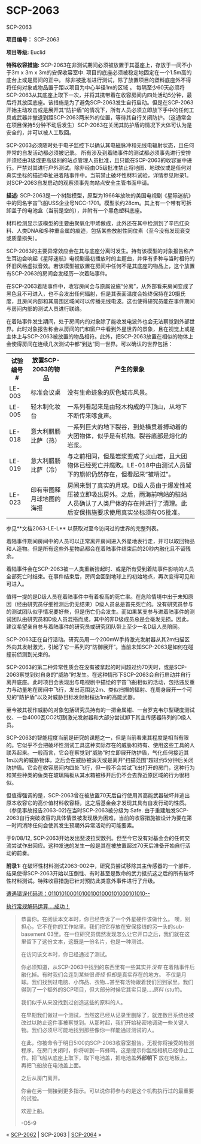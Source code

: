 # SCP-2063
                        




SCP-2063



**项目编号：** SCP-2063

**项目等级:**  Euclid

**特殊收容措施:**  SCP-2063在非测试期间必须被放置于其基座上，存放于一间不小于3m x 3m x 3m的安保收容室中. 项目的底座必须被稳定地固定在一个1.5m高的底台上或是房间的正中。 除非被批准进行测试，除了放置项目的塑料底座外不得将任何对象或物品置于距以项目为中心半径1m的区域
。
每隔至少60天必须将SCP-2063从其底座上取下一次，并将其携带着在收容房间内四处活动5分钟，最后将其放回底座。该措施是为了避免SCP-2063发生自行启动。但是在SCP-2063开始主动攻击或是展开其“防护盾”的情况下，所有人员必须立即放下手中的任何工具或武器并撤退到距SCP-2063两米外的位置，等待其自行关闭防护。（这通常会在项目保持5分钟不动后发生）SCP-2063在关闭其防护盾的情况下大体可认为是安全的，并可以被人工取回。

SCP-2063必须随时处于电子监控下以确认其电磁脉冲和无线电辐射状态，且任何异常的自发活动都必须被记录。
所有涉及到着陆事件的测试都必须事先进行安排并须经由3级或更高级别的站点管理人员批准，且只能在SCP-2063的收容室中进行。严禁对其进行户外测试。除非经由O5级批准禁止将地图、地球仪或是任何对真实坐标的描述牵扯进着陆事件中。当前禁止破坏性材料试验，详情参见附录1。对SCP-2063自发启动的观察须事先向站点安全主管书面申请。

**描述:**  SCP-2063是一个树脂模型，原型为1966年放映的美国电视剧《星际迷航》中的同名宇宙飞船USS企业号NCC-1701。模型长约28cm。其上有一个带有可拆卸盖子的电池盒（当前是空的），并附有一个黑色塑料底座。

材料检测显示该模型的主要由聚氧化甲烯做成，此外还在其中检测到了辛巴红染料、人类DNA和多种重金属的痕迹，包括某些放射性同位素（至今没有发现衰变或质量损失）。

SCP-2063的主要异常效应会在其与底座分离时发生。持有该模型的对象报告称产生耳边会响起《星际迷航》电视剧最初播放时的主题曲，并伴有多种与当时相符的怀旧风格虚拟音效。若该模型被放置在房间中任何不是其底座的物品上，这个放置有SCP-2063的房间会发经历一次着陆事件。

在SCP-2063着陆事件中，收容房间会与原属设施“分离”，从外部看来房间变成了黑色且不可进入，也不会发出任何辐射，但是其表面温度会始终保持在20摄氏度，且房间内部和其周围区域间可以传播无线电波。这也使得研究员能在事件期间与房间内部的测试人员进行联络。

在着陆事件发生期间，处于房间内的对象除了能收发电波外也会无法察觉到外部世界。此时对象报告称会从房间的门和窗户中看到外星世界的景象，且在视觉上或是主体上与SCP-2063被放置的物品相符。此外，把SCP-2063放置在相似的物体上会使得房间在连续几次测试中都“到达”同一世界。可以确认的世界包括：

<table class='wiki-content-table'>
 <tr>
  <th colspan='1' rowspan='1'>&#35797;&#39564;&#32534;&#21495;#</th>
  <th colspan='1' rowspan='1'>&#25918;&#32622;SCP-2063&#30340;&#29289;&#21697;</th>
  <th colspan='1' rowspan='1'>&#20135;&#29983;&#30340;&#26223;&#35937;</th>
 </tr>
 <tr>
  <td colspan='1' rowspan='1'>LE-003</td>
  <td colspan='1' rowspan='1'>&#26631;&#20934;&#20250;&#35758;&#26700;</td>
  <td colspan='1' rowspan='1'>&#27809;&#26377;&#29983;&#21629;&#36857;&#35937;&#30340;&#28784;&#33394;&#22478;&#24066;&#39118;&#26223;&#12290;</td>
 </tr>
 <tr>
  <td colspan='1' rowspan='1'>LE-005</td>
  <td colspan='1' rowspan='1'>&#36731;&#26408;&#21046;&#21270;&#22918;&#21488;</td>
  <td colspan='1' rowspan='1'>&#19968;&#31995;&#21015;&#30475;&#36215;&#26469;&#26159;&#30001;&#36731;&#26408;&#26500;&#25104;&#30340;&#24179;&#39030;&#23665;&#65292;&#20174;&#22320;&#19979;&#19981;&#26029;&#20256;&#26469;&#21828;&#39135;&#22768;&#12290;</td>
 </tr>
 <tr>
  <td colspan='1' rowspan='1'>LE-018</td>
  <td colspan='1' rowspan='1'>&#24847;&#22823;&#21033;&#33098;&#32928;&#27604;&#33832;&#65288;&#28909;&#65289;</td>
  <td colspan='1' rowspan='1'>&#19968;&#31995;&#21015;&#24040;&#22823;&#30340;&#22320;&#19979;&#35010;&#35895;&#65292;&#21040;&#22788;&#27178;&#36143;&#30528;&#25615;&#21160;&#30528;&#30340;&#22823;&#22242;&#29289;&#20307;&#65292;&#20284;&#20046;&#26159;&#26377;&#26426;&#29289;&#12290;&#35010;&#35895;&#24213;&#37096;&#26159;&#29076;&#21270;&#30340;&#23721;&#27974;&#12290;</td>
 </tr>
 <tr>
  <td colspan='1' rowspan='1'>LE-019</td>
  <td colspan='1' rowspan='1'>&#24847;&#22823;&#21033;&#33098;&#32928;&#27604;&#33832;&#65288;&#20919;&#65289;</td>
  <td colspan='1' rowspan='1'>&#19982;&#20043;&#21069;&#30456;&#21516;&#65292;&#20294;&#26159;&#23721;&#27974;&#21464;&#25104;&#20102;&#28779;&#23665;&#23721;&#65292;&#19988;&#22823;&#22242;&#29289;&#20307;&#24050;&#32463;&#27515;&#20129;&#24182;&#33104;&#25943;&#12290;LE-018&#20013;&#30001;&#27979;&#35797;&#20154;&#21592;&#30041;&#19979;&#30340;&#26071;&#24092;&#20173;&#28982;&#23384;&#22312;&#65292;&#20294;&#30475;&#36215;&#26469;&#8220;&#34987;&#21827;&#36807;&#8221;&#12290;</td>
 </tr>
 <tr>
  <td colspan='1' rowspan='1'>LE-023</td>
  <td colspan='1' rowspan='1'>&#21360;&#26377;&#24102;&#22270;&#37322;&#26376;&#29699;&#22320;&#22270;&#30340;&#28023;&#25253;</td>
  <td colspan='1' rowspan='1'>&#25151;&#38388;&#26469;&#21040;&#20102;&#30495;&#23454;&#30340;&#26376;&#29699;&#12290;D&#32423;&#20154;&#21592;&#30001;&#20110;&#29190;&#21457;&#24615;&#20943;&#21387;&#34987;&#31435;&#21363;&#21560;&#20986;&#25151;&#22806;&#12290;&#20043;&#21518;&#65292;&#38632;&#28023;&#21069;&#21736;&#31449;&#30340;&#39547;&#31449;&#20154;&#21592;&#30830;&#35748;&#20102;&#20154;&#31867;&#23608;&#20307;&#30340;&#23384;&#22312;&#24182;&#36827;&#34892;&#20102;&#28165;&#29702;&#12290;&#27492;&#21518;&#23433;&#20445;&#25514;&#26045;&#35201;&#27714;&#20351;&#29992;&#30495;&#23454;&#22352;&#26631;&#39035;&#26377;O5&#25209;&#20934;&#12290;</td>
 </tr>
</table>
参见**文档2063-LE-L** 以获取对至今访问过的世界的完整列表。

着陆事件期间房间中的人员可以正常离开房间进入外星地表行走，并可以取回物品和人造物。但是所有这些外星物品都会在着陆事件结束后的20秒内融化且不留残余。

着陆事件会在SCP-2063被一人类重新捡起时、或是所有受到着陆事件影响的人员全部死亡时结束。在事件结束后，房间会回到地球上的初始地点，再次变得可见和可进入。

值得一提的是D级人员在着陆事件中有着极高的死亡率。在危险情境中出于未知原因（经由研究员仔细推测后仍无结果）D级人员总是首先死亡的。没有研究员参与的测试团队似乎情况要好些，但是伤亡仍会发生。而如果某支参与进着陆事件的测试团队由研究员和D级人员混搭而成，其中的非D级成员总是会毫发无损。因此，建议希望亲自参与着陆事件的研究员或研究团队带上至少一名D级人员陪同。



SCP-2063正在自行活动。研究员用一个200mW手持激光发射器从其2m扫描区外向其发射激光，引起了它一系列的“防御展开”。当前未知SCP-2063是如何在碰撞前侦测到光束的。



SCP-2063的第二种异常性质会在没有被拿起的时间超过约70天时，或是SCP-2063察觉到对自身的“威胁”时发生。在这种情形下SCP-2063会自行启动并自行离开底座。此时项目会表现出与电视剧中描绘的宇宙飞船相似的活动，包括违反重力与动量地在房间中飞行，发出范围达2m、类似扫描的辐射、在周身展开一个可见的“防护盾”以及对威胁目标发射射程达1m的高能武器。

至今被其视作威胁的对象包括研究员持有的一把金属钳、一台罗克韦尔型硬度测试仪、一台4000瓦CO2切割激光发射器和大部分尝试卸下其主传感器阵列的D级人员。

SCP-2063的智能程度当前是研究的课题之一，但是当前看来其程度是相当有限的。它似乎不会把破坏性测试工具这种实际存在的威胁和持有、使用这些工具的人联系起来。一般而言，它会在察觉到“威胁”时立即展开防护盾，气化任何接近其1m以内的威胁物体，之后会在威胁被消灭或是离开“扫描范围”超过约5分钟后关闭防护盾。它会在收容房间内四处飞行，但一般不会尝试飞出打开的房门，这种行为和某些种类的鱼类在玻璃隔板从其水箱被移开后仍不会去靠近原区域的行为很相似。

但值得强调的是，SCP-2063曾在被放置70天后自行使用其高能武器破坏并逃出原本收容它的高价值材料收容柜，这之后基金会才发现其具有自发行动的性质。（参见事故报告2063-02)在当时SCP-2063被分级为 Safe. 由于重建触发SCP-2063自行突破收容的具体情景被发现极为困难，当前的收容措施被设计为要在第一时间消除任何会使其发生预期外异常活动的可能要素。

于9/08/12, SCP-2063开始发出斐波拉契数列。但至今它没有对基金会的任何交流尝试作出回应。这种发送的发生一般是其在被放置超过70天后准备开始自行活动的前奏。

**附录1:**  在破坏性材料测试2063-002中，研究员尝试移除其主传感器的一个部件，结果使得SCP-2063开始以压倒性、有时甚至是致命的武力抵抗这之后的所有破坏性材料测试。特殊收容措施已针对预防此类意外事件进行了升级。


<a shape='rect' class='collapsible-block-link' href='javascript:;'>&#36973;&#36935;&#38169;&#35823;&#20195;&#30721;&#27969;&#65306;0110101000101001001000101000101010--</a>

<a shape='rect' class='collapsible-block-link' href='javascript:;'>&#25191;&#34892;&#24120;&#35268;&#35299;&#30721;&#36816;&#31639;&#8230;.&#25104;&#21151;&#65281;</a>


> 恭喜你。在阅读本文本时，你已经告诉了一个外星硬件该做什么。
噢，别担心，它不在你的工作站里。我们把它存放在安保接线的另一头的sub-basement 03里。在一位研究员偶然发现怎么让它开口之后，我们就在这里留下了这份文本，这既是一份名片，也是一种测试。
> 
> 在访问该文本时，你已经通过了测试。
> 
> 你必须知道，从SCP-2063中找到的东西里有一些其实并*没有* 在着陆事件后融化掉。有时我们会连到某些很*奇怪* 但却是真实存在的地方。 不仅是月球。我们找到过电脑、小饰品、衣物…甚至有活物跟着我们回到家里。我们得到了一个额外的SCP项目，但大部分时候它其实只是….*原料* (stuff)。
> 
> 我们似乎从来没找到过创造这些的原料的人。
> 
> 在早期我们做过一个测试，当然这已经从记录里删除了，就连数目系统也被改过以防止这件事被察觉到。从那时起，我们开始秘密地调动一些关键人物。我们必须尽可能地找到那些像你一样能通过测试的人。
> 
> 在此，你被命令于明日5:00向SCP-2063收容室报告。无视你将接受的检测程序。在房门关闭时，你将听到一阵蜂鸣，这是提示你监控相机已经停止工作。把飞船从底座上取下，取下电池盖，把电池盖**外部朝下** 放在地板上，再把飞船放在电池盖上面。
> 
> 之后从房门离开。
> 
> 你会在另一侧接到更多指示。可以说你将参与的是这个机构执行过的最重要的试验。
> 
> 欢迎上船。
> 
> -O5-9
> 






« [SCP-2062](/scp-2062) | SCP-2063 | [SCP-2064](/scp-2064) »





                    